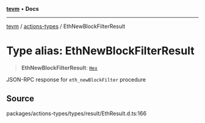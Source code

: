 [**tevm**](../../README.md) • **Docs**

***

[tevm](../../modules.md) / [actions-types](../README.md) / EthNewBlockFilterResult

# Type alias: EthNewBlockFilterResult

> **EthNewBlockFilterResult**: [`Hex`](Hex.md)

JSON-RPC response for `eth_newBlockFilter` procedure

## Source

packages/actions-types/types/result/EthResult.d.ts:166
